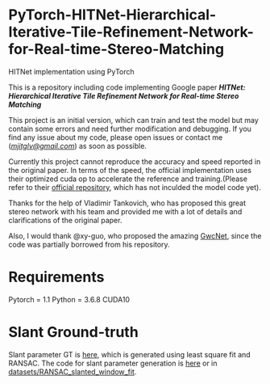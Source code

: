 # PyTorch-HITNet-Hierarchical-Iterative-Tile-Refinement-Network-for-Real-time-Stereo-Matching
HITNet implementation using PyTorch

This is a repository including code implementing Google paper ***HITNet: Hierarchical Iterative Tile Refinement Network for Real-time Stereo Matching***

This project is an initial version, which can train and test the model but may contain some errors and need further modification and debugging. If you find any issue about my code, please open issues or contact me (*mjitglv@gmail.com*) as soon as possible. 

Currently this project cannot reproduce the accuracy and speed reported in the original paper. In terms of the speed, the official implementation uses their optimized cuda op to accelerate the reference and training.(Please refer to their [official repository](https://github.com/googleresearch/google-research/tree/master/hitnet), which has not inculded the model code yet). 

Thanks for the help of Vladimir Tankovich, who has proposed this great stereo network with his team and provided me with a lot of details and clarifications of the original paper.

Also, I would thank @xy-guo, who proposed the amazing [GwcNet](https://github.com/xy-guo/GwcNet), since the code was partially borrowed from his repository.

# Requirements
Pytorch = 1.1
Python = 3.6.8
CUDA10

# Slant Ground-truth
Slant parameter GT is [here](https://drive.google.com/file/d/1GfjWAI6icnX2aSYBl4dujun0sLacMQli/view?usp=sharing), which is generated using least square fit and RANSAC. The code for slant parameter generation is [here](https://drive.google.com/file/d/1dYekuTIG0QZ4ozfDFXslA-VeV3VZE7LG/view?usp=sharing) or in [datasets/RANSAC_slanted_window_fit](datasets/RANSAC_slanted_window_fit).
